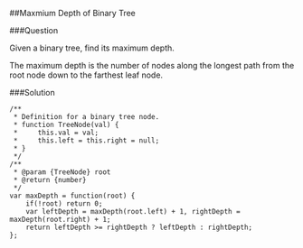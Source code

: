 ##Maxmium Depth of Binary Tree

###Question

Given a binary tree, find its maximum depth.

The maximum depth is the number of nodes along the longest path from the root node down to the farthest leaf node.

###Solution

    /**
     * Definition for a binary tree node.
     * function TreeNode(val) {
     *     this.val = val;
     *     this.left = this.right = null;
     * }
     */
    /**
     * @param {TreeNode} root
     * @return {number}
     */
    var maxDepth = function(root) {
        if(!root) return 0;
        var leftDepth = maxDepth(root.left) + 1, rightDepth = maxDepth(root.right) + 1;
        return leftDepth >= rightDepth ? leftDepth : rightDepth;
    };
